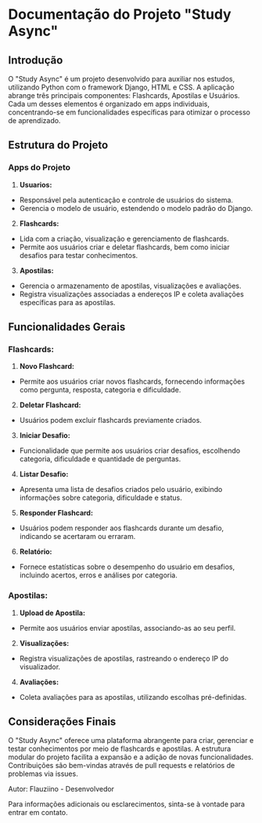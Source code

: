 
# Documentação do Projeto "Study Async"

## Introdução
O "Study Async" é um projeto desenvolvido para auxiliar nos estudos, utilizando Python com o framework Django, HTML e CSS. A aplicação abrange três principais componentes: Flashcards, Apostilas e Usuários. Cada um desses elementos é organizado em apps individuais, concentrando-se em funcionalidades específicas para otimizar o processo de aprendizado.

## Estrutura do Projeto
### Apps do Projeto
1. **Usuarios:**

+ Responsável pela autenticação e controle de usuários do sistema.
+ Gerencia o modelo de usuário, estendendo o modelo padrão do Django.
2. **Flashcards:**

+ Lida com a criação, visualização e gerenciamento de flashcards.
+ Permite aos usuários criar e deletar flashcards, bem como iniciar desafios para testar conhecimentos.
3. **Apostilas:**

+ Gerencia o armazenamento de apostilas, visualizações e avaliações.
+ Registra visualizações associadas a endereços IP e coleta avaliações específicas para as apostilas.
## Funcionalidades Gerais
### Flashcards:
1. **Novo Flashcard:**

+ Permite aos usuários criar novos flashcards, fornecendo informações como pergunta, resposta, categoria e dificuldade.
2. **Deletar Flashcard:**

+ Usuários podem excluir flashcards previamente criados.
3. **Iniciar Desafio:**

+ Funcionalidade que permite aos usuários criar desafios, escolhendo categoria, dificuldade e quantidade de perguntas.
4. **Listar Desafio:**

+ Apresenta uma lista de desafios criados pelo usuário, exibindo informações sobre categoria, dificuldade e status.
5. **Responder Flashcard:**

+ Usuários podem responder aos flashcards durante um desafio, indicando se acertaram ou erraram.
6. **Relatório:**

+ Fornece estatísticas sobre o desempenho do usuário em desafios, incluindo acertos, erros e análises por categoria.
### Apostilas:
1. **Upload de Apostila:**

+ Permite aos usuários enviar apostilas, associando-as ao seu perfil.
2. **Visualizações:**

+ Registra visualizações de apostilas, rastreando o endereço IP do visualizador.
4. **Avaliações:**

+ Coleta avaliações para as apostilas, utilizando escolhas pré-definidas.
## Considerações Finais
O "Study Async" oferece uma plataforma abrangente para criar, gerenciar e testar conhecimentos por meio de flashcards e apostilas. A estrutura modular do projeto facilita a expansão e a adição de novas funcionalidades. Contribuições são bem-vindas através de pull requests e relatórios de problemas via issues.

Autor: Flauziino - Desenvolvedor

Para informações adicionais ou esclarecimentos, sinta-se à vontade para entrar em contato.